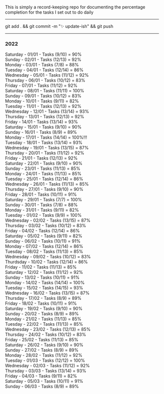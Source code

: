 
This is simply a record-keeping repo for documenting the percentage completion for the tasks I set out to do daily   

---
git add . && git commit -m ":sparkles: update-ish" && git push  

---
### 2022

Saturday - 01/01 - Tasks (9/10) = 90%  
Sunday - 02/01 - Tasks (12/13) = 92%  
Monday - 03/01 - Tasks (7/8) = 88%  
Tuesday - 04/01 - Tasks (12/14) = 86%  
Wednesday - 05/01 - Tasks (11/12) = 92%  
Thursday - 06/01 - Tasks (10/12) = 83%  
Friday - 07/01 - Tasks (11/12) = 92%  
Saturday - 08/01 - Tasks (11/11) = 100%  
Sunday - 09/01 - Tasks (10/12) = 83%  
Monday - 10/01 - Tasks (9/11) = 82%  
Tuesday - 11/01 - Tasks (12/13) = 92%  
Wednesday - 12/01 - Tasks (13/14) = 93%  
Thursday - 13/01 - Tasks (12/13) = 92%  
Friday - 14/01 - Tasks (13/14) = 93%  
Saturday - 15/01 - Tasks (9/10) = 90%  
Sunday - 16/01 - Tasks (8/9) = 89%  
Monday - 17/01 - Tasks (14/14) = 100%!!!  
Tuesday - 18/01 - Tasks (13/14) = 93%  
Wednesday - 19/01 - Tasks (13/15) = 87%  
Thursday - 20/01 - Tasks (11/12) = 92%  
Friday - 21/01 - Tasks (12/13) = 92%  
Saturday - 22/01 - Tasks (9/10) = 90%  
Sunday - 23/01 - Tasks (11/13) = 85%  
Monday - 24/01 - Tasks (11/13) = 85%  
Tuesday - 25/01 - Tasks (12/14) = 86%  
Wednesday - 26/01 - Tasks (11/13) = 85%  
Thursday - 27/01 - Tasks (9/10) = 90%  
Friday - 28/01 - Tasks (10/11) = 91%  
Saturday - 29/01 - Tasks (7/7) = 100%  
Sunday - 30/01 - Tasks (7/8) = 88%  
Monday - 31/01 - Tasks (9/11) = 82%  
Tuesday - 01/02 - Tasks (9/9) = 100%  
Wednesday - 02/02 - Tasks (13/15) = 87%  
Thursday - 03/02 - Tasks (10/12) = 83%  
Friday - 04/02 - Tasks (12/14) = 86%  
Saturday - 05/02 - Tasks (9/11) = 82%  
Sunday - 06/02 - Tasks (10/11) = 91%  
Monday - 07/02 - Tasks (12/14) = 86%  
Tuesday - 08/02 - Tasks (11/13) = 85%  
Wednesday - 09/02 - Tasks (10/12) = 83%  
Thurdsday - 10/02 - Tasks (12/14) = 86%  
Friday - 11/02 - Tasks (11/13) = 85%  
Saturday - 12/02 - Tasks (11/12) = 92%  
Sunday - 13/02 - Tasks (10/11) = 91%  
Monday - 14/02 - Tasks (14/14) = 100%  
Tuesday - 15/02 - Tasks (14/15) = 93%  
Wednesday - 16/02 - Tasks (13/15) = 87%  
Thursday - 17/02 - Tasks (8/9) = 89%  
Friday - 18/02 - Tasks (10/11) = 91%  
Saturday - 19/02 - Tasks (9/10) = 90%  
Sunday - 20/02 - Tasks (8/9) = 89%  
Monday - 21/02 - Tasks (11/13) = 85%  
Tuesday - 22/02 - Tasks (11/13) = 85%  
Wednesday - 23/02 - Tasks (12/13) = 85%  
Thursday - 24/02 - Tasks (10/12) = 83%  
Friday - 25/02 - Tasks (11/13) = 85%  
Saturday - 26/02 - Tasks (9/10) = 90%  
Sunday - 27/02 - Tasks (8/9)  = 89%  
Monday - 28/02 - Tasks (11/12) = 92%  
Tuesday - 01/03 - Tasks (12/12) = 100%  
Wednesday - 02/03 - Tasks (11/12) = 92%  
Thursday - 03/03 - Tasks (13/14) = 93%  
Friday - 04/03 - Tasks (9/11) = 82%  
Saturday - 05/03 - Tasks (10/11) = 91%  
Sunday - 06/03 - Tasks (8/9) = 89%  



